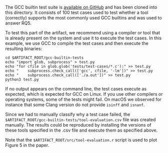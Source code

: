 The GCC builtin test suite is [available on GitHub](https://github.com/gcc-builtins/tests) and has been cloned into this directory. It consists of 100 test cases used to test whether a tool (correctly) supports the most commonly used GCC builtins and was used to answer RQ5.

To test this part of the artifact, we recommend using a compiler or tool that is already present on the system and use it to execute the test cases. In this example, we use GCC to compile the test cases and then execute the resulting binaries:

```
cd $ARTIFACT_ROOT/gcc-builtin-tests
echo "import glob, subprocess" > test.py
echo "for cfile in glob.glob('tests/test-cases/*.c'):" >> test.py
echo "    subprocess.check_call(['gcc', cfile, '-lm'])" >> test.py
echo "    subprocess.check_call(['./a.out'])" >> test.py
python3 test.py
```

If no output appears on the command line, the test cases execute as expected, which is expected for GCC on Linux. If you use other compilers or operating systems, some of the tests might fail. On macOS we observed for instance that some Clang version do not provide `isinff` and `isnanf`.

Since we had to manually classify why a test case failed, the `$ARTIFACT_ROOT/gcc-builtin-tests/tool-evaluation.csv` file was created manually. The results could be reproduced by installing the versions of these tools specified in the .csv file and execute them as specified above.

Note that the `$ARTIFACT_ROOT/src/tool-evaluation.r` script is used to plot Figure 5 in the paper.
